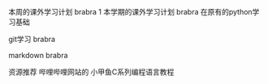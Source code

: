 本周的课外学习计划
brabra 1
本学期的课外学习计划
brabra
在原有的python学习基础

git学习
brabra

markdown
brabra

资源推荐
哔哩哔哩网站的 小甲鱼C系列编程语言教程 
